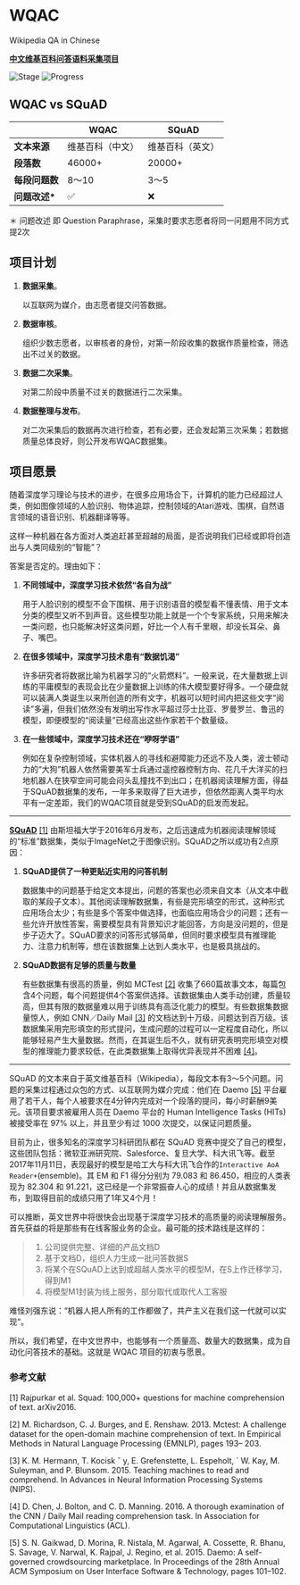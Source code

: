 # WQAC

Wikipedia QA in Chinese

**[中文维基百科问答语料采集项目](http://blank)**
	
![Stage](https://img.shields.io/badge/当前阶段-数据采集-green.svg)
![Progress](http://progressed.io/bar/0?title=Progress)

## WQAC vs SQuAD

<span></span> | WQAC     | SQuAD
---|--------- | -------------
**文本来源**|维基百科（中文）|维基百科（英文）
**段落数**|46000+ | 20000+
**每段问题数**|8～10 | 3～5
**问题改述\***| ✅ | ❌



＊ 问题改述 即 Question Paraphrase，采集时要求志愿者将同一问题用不同方式提2次


	
## 项目计划

1. **数据采集**。

	以互联网为媒介，由志愿者提交问答数据。
	
2. **数据审核**。

	组织少数志愿者，以审核者的身份，对第一阶段收集的数据作质量检查，筛选出不过关的数据。
	
3. **数据二次采集**。

	对第二阶段中质量不过关的数据进行二次采集。
	
4. **数据整理与发布**。

	对二次采集后的数据再次进行检查，若有必要，还会发起第三次采集；若数据质量总体良好，则公开发布WQAC数据集。	

## 项目愿景

随着深度学习理论与技术的进步，在很多应用场合下，计算机的能力已经超过人类，例如图像领域的人脸识别、物体追踪，控制领域的Atari游戏、围棋，自然语言领域的语音识别、机器翻译等等。

这样一种机器在各方面对人类追赶甚至超越的局面，是否说明我们已经或即将创造出与人类同级别的“智能”？

答案是否定的。理由如下：

1. **不同领域中，深度学习技术依然“各自为战”**
	
	用于人脸识别的模型不会下围棋、用于识别语音的模型看不懂表情、用于文本分类的模型又听不到声音。这些模型功能上就是一个个专家系统，只用来解决一类问题，也只能解决好这类问题，好比一个人有千里眼，却没长耳朵、鼻子、嘴巴。
	
2. **在很多领域中，深度学习技术患有“数据饥渴”**

	许多研究者将数据比喻为机器学习的“火箭燃料”。一般来说，在大量数据上训练的平庸模型的表现会比在少量数据上训练的伟大模型要好得多。一个硬盘就可以装满人类诞生以来所创造的所有文字，机器可以短时间内把这些文字“阅读”多遍，但我们依然没有发明出写作水平超过莎士比亚、罗曼罗兰、鲁迅的模型，即便模型的“阅读量”已经高出这些作家若干个数量级。
	
3. **在一些领域中，深度学习技术还在“咿呀学语”**

	例如在复杂控制领域，实体机器人的寻线和避障能力还远不及人类，波士顿动力的“大狗”机器人依然需要美军士兵通过遥控器控制方向、花几千大洋买的扫地机器人在狭窄空间可能会闷头乱撞找不到出口；在机器阅读理解方面，得益于SQuAD数据集的发布，一年多来取得了巨大进步，但依然距离人类平均水平有一定差距，我们的WQAC项目就是受到SQuAD的启发而发起。
	
--------
	
**[SQuAD](https://rajpurkar.github.io/SQuAD-explorer/)** [[1]](#ref1) 由斯坦福大学于2016年6月发布，之后迅速成为机器阅读理解领域的“标准”数据集，类似于ImageNet之于图像识别。SQuAD之所以成功有2点原因：

1. **SQuAD提供了一种更贴近实用的问答机制**

	数据集中的问题基于给定文本提出，问题的答案也必须来自文本（从文本中截取的某段子文本）。其他阅读理解数据集，有些是完形填空的形式，这种形式应用场合太少；有些是多个答案中做选择，也面临应用场合少的问题；还有一些允许开放性答案，需要模型具有背景知识才能回答，方向是没问题的，但是步子迈大了。SQuAD要求的问答形式够简单，但同时要求模型具有推理能力、注意力机制等，想在该数据集上达到人类水平，也是极具挑战的。

2. **SQuAD数据有足够的质量与数量**

	有些数据集有很高的质量，例如 MCTest [[2]](#ref2) 收集了660篇故事文本，每篇包含4个问题，每个问题提供4个答案供选择。该数据集由人类手动创建，质量较高，但其有限的数据量难以用于训练具有高泛化能力的模型。有些数据集数据量惊人，例如 CNN／Daily Mail [[3]](#ref3) 的文档达到十万级，问题达到百万级。该数据集采用完形填空的形式提问，生成问题的过程可以一定程度自动化，所以能够轻易产生大量数据。然而，在其诞生后不久，就有研究表明完形填空对模型的推理能力要求较低，在此类数据集上取得优异表现并不困难 [[4]](#ref4)。
	
--------

SQuAD 的文本来自于英文维基百科（Wikipedia），每段文本有3～5个问题。问题的采集过程通过众包的方式、以互联网为媒介完成：他们在 Daemo [[5]](#ref5) 平台雇用了若干人，每个人被要求在4分钟内完成对一个段落的提问，每小时薪酬9美元。该项目要求被雇用人员在 Daemo 平台的 Human Intelligence Tasks (HITs) 被接受率在 97% 以上，并且至少有过 1000 次提交，以保证问题质量。

目前为止，很多知名的深度学习科研团队都在 SQuAD 竞赛中提交了自己的模型，这些团队包括：微软亚洲研究院、Salesforce、复旦大学、科大讯飞等。截至2017年11月11日，表现最好的模型是哈工大与科大讯飞合作的`Interactive AoA Reader+`(ensemble)。其 EM 和 F1 得分分别为 79.083	和 86.450，相应的人类表现为 82.304 和 91.221，这已经是一个非常振奋人心的成绩！并且从数据集发布，到取得目前的成绩只用了1年又4个月！

可以推断，英文世界中将很快会出现基于深度学习技术的高质量的阅读理解服务。首先获益的将是那些有在线客服业务的企业。最可能的技术路线是这样的：

> 1. 公司提供完整、详细的产品文档D
> 2. 基于文档D，组织人力生成一批问答数据S
> 3. 将某个在SQuAD上达到或超越人类水平的模型M，在S上作迁移学习，得到M1
> 4. 将模型M1封装为线上服务，部分取代或取代人工客服
	
难怪刘强东说：“机器人把人所有的工作都做了，共产主义在我们这一代就可以实现”。

所以，我们希望，在中文世界中，也能够有一个质量高、数量大的数据集，成为自动化问答技术的基础。这就是 WQAC 项目的初衷与愿景。

### 参考文献

<p id="ref1">[1] Rajpurkar et al. Squad: 100,000+ questions for machine comprehension of text. arXiv2016.</p>

<p id="ref2">[2] M. Richardson, C. J. Burges, and E. Renshaw. 2013.
Mctest: A challenge dataset for the open-domain machine
comprehension of text. In Empirical Methods in
Natural Language Processing (EMNLP), pages 193–
203.</p>

<p id="ref3">[3] K. M. Hermann, T. Kocisk ˇ y, E. Grefenstette, L. Espeholt, ´
W. Kay, M. Suleyman, and P. Blunsom. 2015. Teaching
machines to read and comprehend. In Advances in
Neural Information Processing Systems (NIPS).</p>

<p id="ref4">[4] D. Chen, J. Bolton, and C. D. Manning. 2016. A
thorough examination of the CNN / Daily Mail reading
comprehension task. In Association for Computational
Linguistics (ACL).</p>

<p id="ref5">[5] S. N. Gaikwad, D. Morina, R. Nistala, M. Agarwal,
A. Cossette, R. Bhanu, S. Savage, V. Narwal, K. Rajpal,
J. Regino, et al. 2015. Daemo: A self-governed
crowdsourcing marketplace. In Proceedings of the
28th Annual ACM Symposium on User Interface Software
& Technology, pages 101–102.</p>